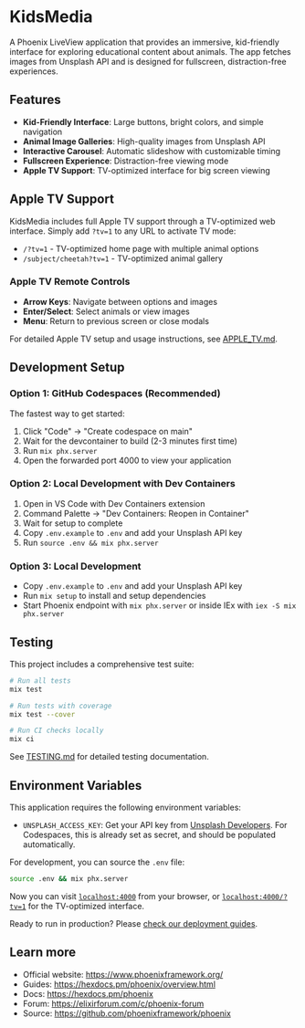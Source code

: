 # KidsMedia

A Phoenix LiveView application that provides an immersive, kid-friendly interface for exploring educational content about animals. The app fetches images from Unsplash API and is designed for fullscreen, distraction-free experiences.

## Features

- **Kid-Friendly Interface**: Large buttons, bright colors, and simple navigation
- **Animal Image Galleries**: High-quality images from Unsplash API
- **Interactive Carousel**: Automatic slideshow with customizable timing
- **Fullscreen Experience**: Distraction-free viewing mode
- **Apple TV Support**: TV-optimized interface for big screen viewing

## Apple TV Support

KidsMedia includes full Apple TV support through a TV-optimized web interface. Simply add `?tv=1` to any URL to activate TV mode:

- `/?tv=1` - TV-optimized home page with multiple animal options
- `/subject/cheetah?tv=1` - TV-optimized animal gallery

### Apple TV Remote Controls
- **Arrow Keys**: Navigate between options and images
- **Enter/Select**: Select animals or view images
- **Menu**: Return to previous screen or close modals

For detailed Apple TV setup and usage instructions, see [APPLE_TV.md](APPLE_TV.md).

## Development Setup

### Option 1: GitHub Codespaces (Recommended)

The fastest way to get started:

1. Click "Code" → "Create codespace on main"
2. Wait for the devcontainer to build (2-3 minutes first time)
3. Run `mix phx.server`
5. Open the forwarded port 4000 to view your application

### Option 2: Local Development with Dev Containers

1. Open in VS Code with Dev Containers extension
2. Command Palette → "Dev Containers: Reopen in Container"
3. Wait for setup to complete
4. Copy `.env.example` to `.env` and add your Unsplash API key
5. Run `source .env && mix phx.server`

### Option 3: Local Development

* Copy `.env.example` to `.env` and add your Unsplash API key
* Run `mix setup` to install and setup dependencies
* Start Phoenix endpoint with `mix phx.server` or inside IEx with `iex -S mix phx.server`

## Testing

This project includes a comprehensive test suite:

```bash
# Run all tests
mix test

# Run tests with coverage
mix test --cover

# Run CI checks locally
mix ci
```

See [TESTING.md](TESTING.md) for detailed testing documentation.

## Environment Variables

This application requires the following environment variables:

* `UNSPLASH_ACCESS_KEY`: Get your API key from [Unsplash Developers](https://unsplash.com/developers). For Codespaces, this is already set as secret, and should be populated automatically.

For development, you can source the `.env` file:

```bash
source .env && mix phx.server
```

Now you can visit [`localhost:4000`](http://localhost:4000) from your browser, or [`localhost:4000/?tv=1`](http://localhost:4000/?tv=1) for the TV-optimized interface.

Ready to run in production? Please [check our deployment guides](https://hexdocs.pm/phoenix/deployment.html).

## Learn more

  * Official website: https://www.phoenixframework.org/
  * Guides: https://hexdocs.pm/phoenix/overview.html
  * Docs: https://hexdocs.pm/phoenix
  * Forum: https://elixirforum.com/c/phoenix-forum
  * Source: https://github.com/phoenixframework/phoenix
